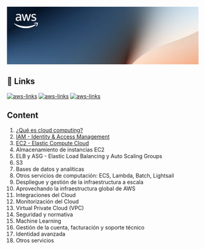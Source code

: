![AWS-region-az](./assets/background.png)

## 🔗 Links
[![aws-links](https://img.shields.io/badge/Links_del_curso-orange?style=for-the-badge)](https://blockstellart.com/aws-cloud-practitioner/)
[![aws-links](https://img.shields.io/badge/Examen_de_práctica-orange?style=for-the-badge)](https://d1.awsstatic.com/es_ES/training-and-certification/docs-cloud-practitioner/AWS-Certified-Cloud-Practitioner_Sample-Questions.pdf)
[![aws-links](https://img.shields.io/badge/Nivel_gratuito_de_AWS-orange?style=for-the-badge)](https://aws.amazon.com/es/free/?all-free-tier.sort-by=item.additionalFields.SortRank&all-free-tier.sort-order=asc&awsf.Free_Tier_Types=*all&awsf.Free_Tier_Categories=*all)

## Content
1. [ ¿Qué es cloud computing?](/1_Cloud_Computing/README.md)
2. [ IAM - Identity & Access Management](/2_IAM/README.md)
3. [ EC2 - Elastic Compute Cloud ](/3_EC2/README.md)
4. Almacenamiento de instancias EC2
5. ELB y ASG - Elastic Load Balancing y Auto Scaling Groups
6. S3
7. Bases de datos y analíticas
8. Otros servicios de computación: ECS, Lambda, Batch, Lightsail
9. Despliegue y gestión de la infraestructura a escala
10. Aprovechando la infraestructura global de AWS
11. Integraciones del Cloud
12. Monitorización del Cloud
13. Virtual Private Cloud (VPC)
14. Seguridad y normativa
15. Machine Learning
16. Gestión de la cuenta, facturación y soporte técnico
17. Identidad avanzada
18. Otros servicios